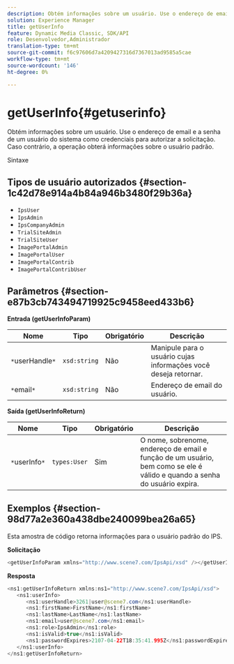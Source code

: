 ```yaml
---
description: Obtém informações sobre um usuário. Use o endereço de email e a senha de um usuário do sistema como credenciais para autorizar a solicitação. Caso contrário, a operação obterá informações sobre o usuário padrão.
solution: Experience Manager
title: getUserInfo
feature: Dynamic Media Classic, SDK/API
role: Desenvolvedor,Administrador
translation-type: tm+mt
source-git-commit: f6c97606d7a4209427316d7367013ad9585a5cae
workflow-type: tm+mt
source-wordcount: '146'
ht-degree: 0%

---
```



# getUserInfo{#getuserinfo}

Obtém informações sobre um usuário. Use o endereço de email e a senha de um usuário do sistema como credenciais para autorizar a solicitação. Caso contrário, a operação obterá informações sobre o usuário padrão.

Sintaxe

## Tipos de usuário autorizados {#section-1c42d78e914a4b84a946b3480f29b36a}

* `IpsUser`
* `IpsAdmin`
* `IpsCompanyAdmin`
* `TrialSiteAdmin`
* `TrialSiteUser`
* `ImagePortalAdmin`
* `ImagePortalUser`
* `ImagePortalContrib`
* `ImagePortalContribUser`

## Parâmetros {#section-e87b3cb743494719925c9458eed433b6}

**Entrada (getUserInfoParam)**

| Nome | Tipo | Obrigatório | Descrição |
|---|---|---|---|
| `*`userHandle`*` | `xsd:string` | Não | Manipule para o usuário cujas informações você deseja retornar. |
| `*`email`*` | `xsd:string` | Não | Endereço de email do usuário. |

**Saída (getUserInfoReturn)**

| Nome | Tipo | Obrigatório | Descrição |
|---|---|---|---|
| `*`userInfo`*` | `types:User` | Sim | O nome, sobrenome, endereço de email e função de um usuário, bem como se ele é válido e quando a senha do usuário expira. |

## Exemplos {#section-98d77a2e360a438dbe240099bea26a65}

Esta amostra de código retorna informações para o usuário padrão do IPS.

**Solicitação**

```java
<getUserInfoParam xmlns="http://www.scene7.com/IpsApi/xsd" /></getUserInfoParam>
```

**Resposta**

```java
<ns1:getUserInfoReturn xmlns:ns1="http://www.scene7.com/IpsApi/xsd"> 
   <ns1:userInfo> 
      <ns1:userHandle>3261|user@scene7.com</ns1:userHandle> 
      <ns1:firstName>FirstName</ns1:firstName> 
      <ns1:lastName>LastName</ns1:lastName> 
      <ns1:email>user@scene7.com</ns1:email> 
      <ns1:role>IpsAdmin</ns1:role> 
      <ns1:isValid>true</ns1:isValid> 
      <ns1:passwordExpires>2107-04-22T18:35:41.995Z</ns1:passwordExpires> 
   </ns1:userInfo> 
</ns1:getUserInfoReturn>
```

